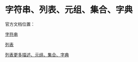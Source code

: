 # 字符串、列表、元组、集合、字典

官方文档位置：

[字符串](https://docs.python.org/zh-cn/3.8/tutorial/introduction.html#strings)

[列表](https://docs.python.org/zh-cn/3.8/tutorial/introduction.html#lists)

[列表更多描述、元组、集合、字典](https://docs.python.org/zh-cn/3.8/tutorial/datastructures.html#more-on-lists)